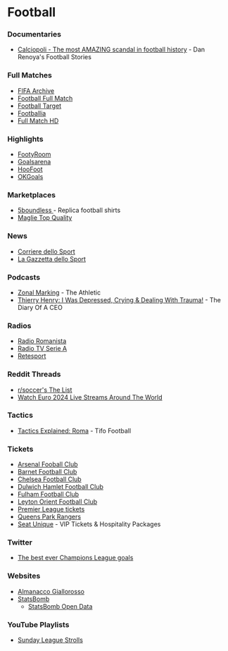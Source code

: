 # Football

### Documentaries

* [Calciopoli - The most AMAZING scandal in football history](https://www.youtube.com/watch?v=4_lmX_BLjXo) - Dan Renoya's Football Stories

### Full Matches

* [FIFA Archive](https://www.fifa.com/fifaplus/en/archive?filters=3oN3YY1ihoEBFyDMZr5k9V)
* [Football Full Match](https://footballfullmatch.com/)
* [Football Target](https://www.footballtarget.com/full-match-replay-video/)
* [Footballia](https://footballia.net/)
* [Full Match HD](https://fullmatch-download.blogspot.com/)

### Highlights

* [FootyRoom](https://footyroom.co/)
* [Goalsarena](https://www.goalsarena.co/)
* [HooFoot](https://hoofoot.com/)
* [OKGoals](https://www.okgoals.com/)

### Marketplaces

* [5boundless ](https://www.5boundless.com/)- Replica football shirts
* [Maglie Top Quality](https://maglietopquality.com/)

### News

* [Corriere dello Sport](https://www.corrieredellosport.it/)
* [La Gazzetta dello Sport](https://www.gazzetta.it/)

### Podcasts

* [Zonal Marking](https://theathletic.com/podcast/145-zonal-marking/) - The Athletic
* [Thierry Henry: I Was Depressed, Crying & Dealing With Trauma!](https://www.youtube.com/watch?v=aivpDPCP7Q8) - The Diary Of A CEO

### Radios

* [Radio Romanista](https://radioromanista.it/)
* [Radio TV Serie A](https://www.legaseriea.it/it/radiotv)
* [Retesport](https://www.retesport.it/)

### Reddit Threads

* [r/soccer's The List](https://www.reddit.com/r/soccer/wiki/thelist)
* [Watch Euro 2024 Live Streams Around The World](https://www.reddit.com/r/soccer/comments/1d9blh5/watch_euro_2024_live_streams_around_the_world/)

### Tactics

* [Tactics Explained: Roma](https://www.youtube.com/watch?v=3FbBFAz696k) - Tifo Football

### Tickets

* [Arsenal Fooball Club](https://www.arsenal.com/tickets)
* [Barnet Football Club](https://www.venuetoolbox.com/barnetfc/asp/booktickets.asp)
* [Chelsea Football Club](https://www.chelseafc.com/en/tickets/mens-tickets)
* [Dulwich Hamlet Football Club](https://dulwichhamletfc.co.uk/fixtures/mens-fixtures-and-tickets)
* [Fulham Football Club](https://www.eticketing.co.uk/fulhamfc)
* [Leyton Orient Football Club](https://www.eticketing.co.uk/leytonorient)
* [Premier League tickets](https://www.premierleague.com/tickets)
* [Queens Park Rangers](https://www.eticketing.co.uk/qpr/)
* [Seat Unique](https://www.seatunique.com/) - VIP Tickets & Hospitality Packages

### Twitter

* [The best ever Champions League goals](https://t.co/urGwoR7JRD)

### Websites

* [Almanacco Giallorosso](https://www.almanaccogiallorosso.it)
* [StatsBomb](https://statsbomb.com/)
  * [StatsBomb Open Data](https://github.com/statsbomb/open-data)

### YouTube Playlists

* [Sunday League Strolls](https://www.youtube.com/playlist?list=PLRMA6QjsiV3VnXjrE1N8XIVkf4nulvKPl)
